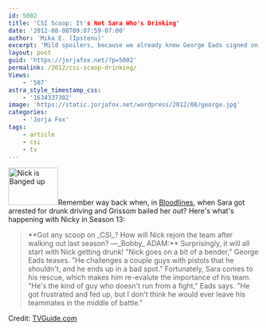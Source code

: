 ```yaml
---
id: 5002
title: 'CSI Scoop: It's Not Sara Who's Drinking'
date: '2012-08-08T09:07:59-07:00'
author: 'Mika E. (Ipstenu)'
excerpt: 'Mild spoilers, because we already knew George Eads signed on for season 13.'
layout: post
guid: 'https://jorjafox.net/?p=5002'
permalink: /2012/csi-scoop-drinking/
Views:
    - '507'
astra_style_timestamp_css:
    - '1634337302'
image: 'https://static.jorjafox.net/wordpress/2012/08/george.jpg'
categories:
    - 'Jorja Fox'
tags:
    - article
    - csi
    - tv
---
```


<a href="https://jorjafox.net/2012/csi-scoop-drinking/george/" rel="attachment wp-att-5003"><img class="alignleft size-thumbnail wp-image-5003" title="Nick is Banged up" src="//static.jorjafox.net/wordpress/2012/08/george-210x140.jpg" alt="Nick is Banged up" width="100" height="75" /></a>Remember way back when, in <a href="https://jorjafox.net/wiki/Bloodlines">Bloodlines</a>, when Sara got arrested for drunk driving and Grissom bailed her out? Here's what's happening with Nicky in Season 13:
<blockquote>**Got any scoop on _CSI_? How will Nick rejoin the team after walking out last season? —_Bobby_
ADAM:** Surprisingly, it will all start with Nick getting drunk! "Nick goes on a bit of a bender," George Eads teases. "He challenges a couple guys with pistols that he shouldn't, and he ends up in a bad spot." Fortunately, Sara comes to his rescue, which makes him re-evalute the importance of his team. "He's the kind of guy who doesn't run from a fight," Eads says. "He got frustrated and fed up, but I don't think he would ever leave his teammates in the middle of battle."</blockquote>
Credit: <a href="http://www.tvguide.com/News/Mega-Buzz-Bones-Dexter-Spoilers-1051759.aspx">TVGuide.com</a>
